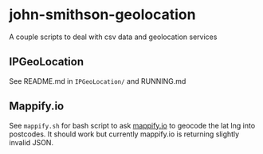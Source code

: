 # john-smithson-geolocation
A couple scripts to deal with csv data and geolocation services

## IPGeoLocation
See README.md in `IPGeoLocation/` and RUNNING.md

## Mappify.io
See `mappify.sh` for bash script to ask [mappify.io]() to geocode the lat lng into postcodes.
It should work but currently mappify.io is returning slightly invalid JSON.

